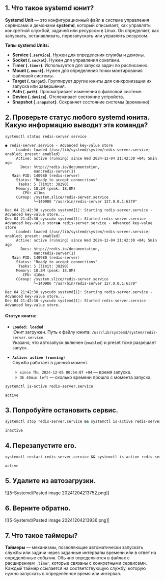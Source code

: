 ## **1. Что такое systemd юнит?** 

**Systemd Unit** — это конфигурационный файл в системе управления сервисами и демонами **systemd**, который описывает, как управлять конкретной службой, задачей или ресурсом в Linux. Он определяет, как запускать, останавливать, перезапускать или управлять ресурсом.

**Типы systemd Units:**
- **Service (`.service`)**. Нужен для определения службы и демоны.
- **Socket (`.socket`)**. Нужен для управления сокетами.
- **Timer (`.timer`)**. Используется для запуска задач по расписанию.
- **Mount (`.mount`).** Нужен для определения точки монтирования файловой системы.
- **Target (`.target`)**. Группирует другие юниты для синхронизации их запуска или завершения.
- **Path (`.path`)**. Просматривает изменения в файловой системе.
- **Device (`.device`)**. Отслеживает состояние устройств.
- **Snapshot (`.snapshot`)**. Сохраняет состояние системы (временно).

## **2. Проверьте статус любого systemd юнита. Какую информацию выводит эта команда?**

```bash
systemctl status redis-server.service
```
```output
● redis-server.service - Advanced key-value store
     Loaded: loaded (/usr/lib/systemd/system/redis-server.service; enabled; preset: enabled)
     Active: active (running) since Wed 2024-12-04 21:42:30 +04; 5min ago
       Docs: http://redis.io/documentation,
             man:redis-server(1)
   Main PID: 140980 (redis-server)
     Status: "Ready to accept connections"
      Tasks: 5 (limit: 38290)
     Memory: 18.3M (peak: 18.8M)
        CPU: 411ms
     CGroup: /system.slice/redis-server.service
             └─140980 "/usr/bin/redis-server 127.0.0.1:6379"

Dec 04 21:42:30 syscudo systemd[1]: Starting redis-server.service - Advanced key-value store...
Dec 04 21:42:30 syscudo systemd[1]: Started redis-server.service - Advanced key-value store● redis-server.service - Advanced key-value store
     Loaded: loaded (/usr/lib/systemd/system/redis-server.service; enabled; preset: enabled)
     Active: active (running) since Wed 2024-12-04 21:42:30 +04; 5min ago
       Docs: http://redis.io/documentation,
             man:redis-server(1)
   Main PID: 140980 (redis-server)
     Status: "Ready to accept connections"
      Tasks: 5 (limit: 38290)
     Memory: 18.3M (peak: 18.8M)
        CPU: 416ms
     CGroup: /system.slice/redis-server.service
             └─140980 "/usr/bin/redis-server 127.0.0.1:6379"

Dec 04 21:42:30 syscudo systemd[1]: Starting redis-server.service - Advanced key-value store...
Dec 04 21:42:30 syscudo systemd[1]: Started redis-server.service - Advanced key-value store.
```

#### **Статус юнита:**
- **`Loaded: loaded`**  
    Юнит загружен. Путь к файлу юнита: `/usr/lib/systemd/system/redis-server.service`.  
    Указано, что автозапуск включен (`enabled`) и preset тоже разрешает запуск.
    
- **`Active: active (running)`**  
    Служба работает в данный момент.
    
    - `since Thu 2024-12-05 00:54:07 +04` — время запуска.
    - `3h 40min left` — сколько времени прошло с момента запуска.

```bash
systemctl is-active redis-server.service
```
```output
active
```

## **3. Попробуйте остановить сервис.**
```bash
systemctl stop redis-server.service && systemctl is-active redis-server.service
```
```output
inactive
```

##  **4. Перезапустите его.**
```bash
systemctl restart redis-server.service && systemctl is-active redis-server.service
```
```output
active
```

## **5. Удалите из автозагрузки.**
![[5-Systemd/Pasted image 20241204213752.png]]

## **6. Верните обратно.**
![[5-Systemd/Pasted image 20241204213936.png]]

## **7. Что такое таймеры?**
**Таймеры** — механизмы, позволяющие автоматически запускать службы или задачи через заданные интервалы времени или в ответ на определённые события. Обычно определяются в файлах с расширением `.timer`, которые связаны с конкретными сервисами. Каждый таймер ссылается на соответствующую службу, которую нужно запускать в определённое время или интервал.



